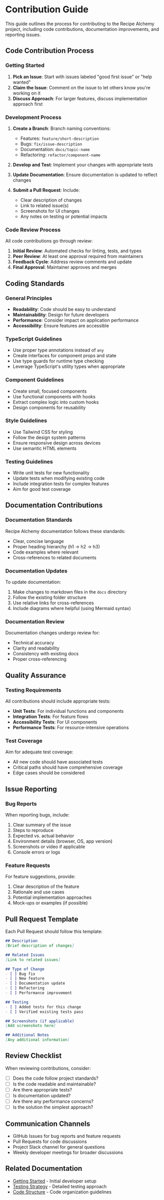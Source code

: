 
# Contribution Guide

This guide outlines the process for contributing to the Recipe Alchemy project, including code contributions, documentation improvements, and reporting issues.

## Code Contribution Process

### Getting Started

1. **Pick an Issue**: Start with issues labeled "good first issue" or "help wanted"
2. **Claim the Issue**: Comment on the issue to let others know you're working on it
3. **Discuss Approach**: For larger features, discuss implementation approach first

### Development Process

1. **Create a Branch**: Branch naming conventions:
   - Features: `feature/short-description`
   - Bugs: `fix/issue-description`
   - Documentation: `docs/topic-name`
   - Refactoring: `refactor/component-name`

2. **Develop and Test**: Implement your changes with appropriate tests

3. **Update Documentation**: Ensure documentation is updated to reflect changes

4. **Submit a Pull Request**: Include:
   - Clear description of changes
   - Link to related issue(s)
   - Screenshots for UI changes
   - Any notes on testing or potential impacts

### Code Review Process

All code contributions go through review:

1. **Initial Review**: Automated checks for linting, tests, and types
2. **Peer Review**: At least one approval required from maintainers
3. **Feedback Cycle**: Address review comments and update
4. **Final Approval**: Maintainer approves and merges

## Coding Standards

### General Principles

- **Readability**: Code should be easy to understand
- **Maintainability**: Design for future developers
- **Performance**: Consider impact on application performance
- **Accessibility**: Ensure features are accessible

### TypeScript Guidelines

- Use proper type annotations instead of `any`
- Create interfaces for component props and state
- Use type guards for runtime type checking
- Leverage TypeScript's utility types when appropriate

### Component Guidelines

- Create small, focused components
- Use functional components with hooks
- Extract complex logic into custom hooks
- Design components for reusability

### Style Guidelines

- Use Tailwind CSS for styling
- Follow the design system patterns
- Ensure responsive design across devices
- Use semantic HTML elements

### Testing Guidelines

- Write unit tests for new functionality
- Update tests when modifying existing code
- Include integration tests for complex features
- Aim for good test coverage

## Documentation Contributions

### Documentation Standards

Recipe Alchemy documentation follows these standards:

- Clear, concise language
- Proper heading hierarchy (h1 -> h2 -> h3)
- Code examples where relevant
- Cross-references to related documents

### Documentation Updates

To update documentation:

1. Make changes to markdown files in the `docs` directory
2. Follow the existing folder structure
3. Use relative links for cross-references
4. Include diagrams where helpful (using Mermaid syntax)

### Documentation Review

Documentation changes undergo review for:
- Technical accuracy
- Clarity and readability
- Consistency with existing docs
- Proper cross-referencing

## Quality Assurance

### Testing Requirements

All contributions should include appropriate tests:

- **Unit Tests**: For individual functions and components
- **Integration Tests**: For feature flows
- **Accessibility Tests**: For UI components
- **Performance Tests**: For resource-intensive operations

### Test Coverage

Aim for adequate test coverage:
- All new code should have associated tests
- Critical paths should have comprehensive coverage
- Edge cases should be considered

## Issue Reporting

### Bug Reports

When reporting bugs, include:

1. Clear summary of the issue
2. Steps to reproduce
3. Expected vs. actual behavior
4. Environment details (browser, OS, app version)
5. Screenshots or video if applicable
6. Console errors or logs

### Feature Requests

For feature suggestions, provide:

1. Clear description of the feature
2. Rationale and use cases
3. Potential implementation approaches
4. Mock-ups or examples (if possible)

## Pull Request Template

Each Pull Request should follow this template:

```markdown
## Description
[Brief description of changes]

## Related Issues
[Link to related issues]

## Type of Change
- [ ] Bug fix
- [ ] New feature
- [ ] Documentation update
- [ ] Refactoring
- [ ] Performance improvement

## Testing
- [ ] Added tests for this change
- [ ] Verified existing tests pass

## Screenshots (if applicable)
[Add screenshots here]

## Additional Notes
[Any additional information]
```

## Review Checklist

When reviewing contributions, consider:

- [ ] Does the code follow project standards?
- [ ] Is the code readable and maintainable?
- [ ] Are there appropriate tests?
- [ ] Is documentation updated?
- [ ] Are there any performance concerns?
- [ ] Is the solution the simplest approach?

## Communication Channels

- GitHub Issues for bug reports and feature requests
- Pull Requests for code discussions
- Project Slack channel for general questions
- Weekly developer meetings for broader discussions

## Related Documentation

- [Getting Started](./getting-started.md) - Initial developer setup
- [Testing Strategy](./testing-strategy.md) - Detailed testing approach
- [Code Structure](./code-structure.md) - Code organization guidelines
